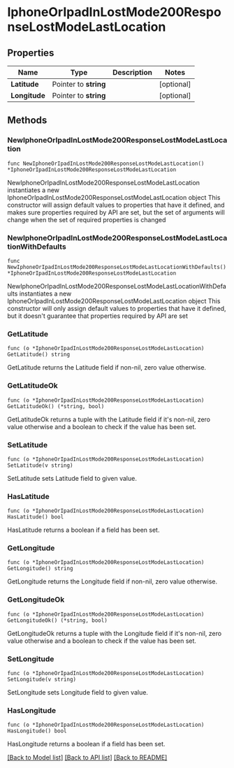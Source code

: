 # IphoneOrIpadInLostMode200ResponseLostModeLastLocation

## Properties

Name | Type | Description | Notes
------------ | ------------- | ------------- | -------------
**Latitude** | Pointer to **string** |  | [optional] 
**Longitude** | Pointer to **string** |  | [optional] 

## Methods

### NewIphoneOrIpadInLostMode200ResponseLostModeLastLocation

`func NewIphoneOrIpadInLostMode200ResponseLostModeLastLocation() *IphoneOrIpadInLostMode200ResponseLostModeLastLocation`

NewIphoneOrIpadInLostMode200ResponseLostModeLastLocation instantiates a new IphoneOrIpadInLostMode200ResponseLostModeLastLocation object
This constructor will assign default values to properties that have it defined,
and makes sure properties required by API are set, but the set of arguments
will change when the set of required properties is changed

### NewIphoneOrIpadInLostMode200ResponseLostModeLastLocationWithDefaults

`func NewIphoneOrIpadInLostMode200ResponseLostModeLastLocationWithDefaults() *IphoneOrIpadInLostMode200ResponseLostModeLastLocation`

NewIphoneOrIpadInLostMode200ResponseLostModeLastLocationWithDefaults instantiates a new IphoneOrIpadInLostMode200ResponseLostModeLastLocation object
This constructor will only assign default values to properties that have it defined,
but it doesn't guarantee that properties required by API are set

### GetLatitude

`func (o *IphoneOrIpadInLostMode200ResponseLostModeLastLocation) GetLatitude() string`

GetLatitude returns the Latitude field if non-nil, zero value otherwise.

### GetLatitudeOk

`func (o *IphoneOrIpadInLostMode200ResponseLostModeLastLocation) GetLatitudeOk() (*string, bool)`

GetLatitudeOk returns a tuple with the Latitude field if it's non-nil, zero value otherwise
and a boolean to check if the value has been set.

### SetLatitude

`func (o *IphoneOrIpadInLostMode200ResponseLostModeLastLocation) SetLatitude(v string)`

SetLatitude sets Latitude field to given value.

### HasLatitude

`func (o *IphoneOrIpadInLostMode200ResponseLostModeLastLocation) HasLatitude() bool`

HasLatitude returns a boolean if a field has been set.

### GetLongitude

`func (o *IphoneOrIpadInLostMode200ResponseLostModeLastLocation) GetLongitude() string`

GetLongitude returns the Longitude field if non-nil, zero value otherwise.

### GetLongitudeOk

`func (o *IphoneOrIpadInLostMode200ResponseLostModeLastLocation) GetLongitudeOk() (*string, bool)`

GetLongitudeOk returns a tuple with the Longitude field if it's non-nil, zero value otherwise
and a boolean to check if the value has been set.

### SetLongitude

`func (o *IphoneOrIpadInLostMode200ResponseLostModeLastLocation) SetLongitude(v string)`

SetLongitude sets Longitude field to given value.

### HasLongitude

`func (o *IphoneOrIpadInLostMode200ResponseLostModeLastLocation) HasLongitude() bool`

HasLongitude returns a boolean if a field has been set.


[[Back to Model list]](../README.md#documentation-for-models) [[Back to API list]](../README.md#documentation-for-api-endpoints) [[Back to README]](../README.md)


